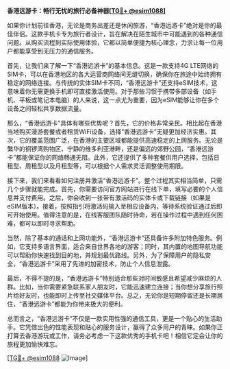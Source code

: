 **香港远游卡：畅行无忧的旅行必备神器[[TG💪+ @esim1088](https://t.me/s/esim1088)]**

如果你计划前往香港，无论是商务出差还是休闲旅游，“香港远游卡”绝对是你的最佳伴侣。这款手机卡专为旅行者设计，旨在解决在陌生城市中可能遇到的各种通信问题。从购买流程到实际使用体验，它都以简单便捷为核心理念，力求让每一位用户都能享受到无压力的通信服务。

首先，让我们来了解一下“香港远游卡”的基本信息。这是一款支持4G LTE网络的SIM卡，可以在香港地区的各大运营商网络间无缝切换，确保你在旅途中始终拥有稳定的网络连接。与传统的实体SIM卡不同，“香港远游卡”还支持eSIM技术，这意味着你无需更换手机即可直接激活使用。对于那些习惯于携带多部设备（如手机、平板或笔记本电脑）的人来说，这一点尤为重要，因为eSIM能够让你在多个设备之间轻松共享数据流量。

那么，“香港远游卡”具体有哪些优势呢？首先，它的价格非常亲民。相比起在香港当地购买漫游套餐或者租赁WiFi设备，选择“香港远游卡”无疑更加经济实惠。其次，它的覆盖范围广泛，在香港的主要区域都能提供高速稳定的上网服务。无论是繁华的铜锣湾购物区、宁静的维多利亚港畔，还是偏远的郊野公园，“香港远游卡”都能保证你的网络畅通无阻。此外，它还提供了多种套餐供用户选择，包括日租型、周租型以及月租型等，可以根据个人需求灵活调整使用期限。

接下来，我们来看看如何注册并激活“香港远游卡”。整个过程其实相当简单，只需几个步骤就能完成。首先，你需要访问官方网站进行在线下单，填写必要的个人信息并支付费用。之后，你会收到一张带有激活码的实体卡或下载链接（如果是eSIM版本）。接着，按照指引将激活码输入至相应设备内，等待系统验证通过后即可开始使用。值得注意的是，在线客服团队随时待命，若在操作过程中遇到任何困难，都可以即时寻求帮助。

当然，除了基本的通话和上网功能外，“香港远游卡”还具备许多附加特色服务。例如，它支持多语言界面，适合来自世界各地的游客；同时，其内置的地图导航功能可以帮助你快速找到目的地，并规划最优路线。另外，为了保障用户的隐私安全，“香港远游卡”采用了先进的加密技术，防止个人信息泄露。

最后，不得不提的是，“香港远游卡”特别适合那些对时间敏感且希望减少麻烦的人群。比如，当你需要紧急联系家人朋友时，它能迅速建立连接；当你想分享旅行照片给好友时，也能即时上传至社交媒体平台。总之，无论你是短期停留还是长期居住，“香港远游卡”都能为你带来极大的便利。

总而言之，“香港远游卡”不仅是一款实用性强的通信工具，更是一个贴心的生活助手。它凭借出色的性能表现和贴心的服务设计，赢得了众多用户的青睐。如果你正打算去香港游玩或工作，请务必考虑一下这款优秀的手机卡吧！相信它定会让你的旅程更加愉快难忘。

[[TG💪+ @esim1088](https://t.me/s/esim1088) ![Image](https://i.postimg.cc/4NQfJmqS/Snipaste-2025-05-13-00-14-12.png)]